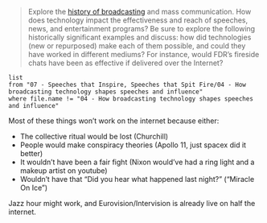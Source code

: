 > Explore the [history of broadcasting](https://medialooks.com/articles/the-evolution-of-broadcasting-from-the-airwaves-to-the-digital-age/) and mass communication. How does technology impact the effectiveness and reach of speeches, news, and entertainment programs? Be sure to explore the following historically significant examples and discuss: how did technologies (new or repurposed) make each of them possible, and could they have worked in different mediums? For instance, would FDR’s fireside chats have been as effective if delivered over the Internet?

```dataview
list
from "07 - Speeches that Inspire, Speeches that Spit Fire/04 - How broadcasting technology shapes speeches and influence"
where file.name != "04 - How broadcasting technology shapes speeches and influence"
```

Most of these things won’t work on the internet because either:

 - The collective ritual would be lost (Churchill)
 - People would make conspiracy theories (Apollo 11, just spacex did it better)
 - It wouldn’t have been a fair fight (Nixon would’ve had a ring light and a makeup artist on youtube)
 - Wouldn’t have that “Did you hear what happened last night?” (“Miracle On Ice”)

Jazz hour might work, and Eurovision/Intervision is already live on half the internet.
